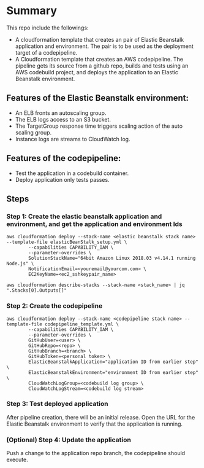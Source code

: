 # Summary
This repo include the followings:
* A cloudformation template that creates an pair of Elastic Beanstalk application and environment. The pair is to be used as the deployment target of a codepipeline.
* A Cloudformation template that creates an AWS codepipeline. The pipeline gets its source from a github repo, builds and tests using an AWS codebuild project, and deploys the application to an Elastic Beanstalk environment.

## Features of the Elastic Beanstalk environment:
* An ELB fronts an autoscaling group.
* The ELB logs access to an S3 bucket.
* The TargetGroup response time triggers scaling action of the auto scaling group.
* Instance logs are streams to CloudWatch log.

## Features of the codepipeline:
* Test the application in a codebuild container.
* Deploy application only tests passes.

## Steps

### Step 1: Create the elastic beanstalk application and environment, and get the application and environment Ids
```
aws cloudformation deploy --stack-name <elastic beanstalk stack name> --template-file elasticBeanStalk_setup.yml \
        --capabilities CAPABILITY_IAM \
        --parameter-overrides \
        SolutionStackName="64bit Amazon Linux 2018.03 v4.14.1 running Node.js" \
        NotificationEmail=<youremail@yourcom.com> \
        EC2KeyName=<ec2_sshkeypair_name>

aws cloudformation describe-stacks --stack-name <stack_name> | jq ".Stacks[0].Outputs[]"
```

### Step 2: Create the codepipeline
```
aws cloudformation deploy --stack-name <codepipeline stack name> --template-file codepipeline_template.yml \
        --capabilities CAPABILITY_IAM \
        --parameter-overrides \
        GitHubUser=<user> \
        GitHubRepo=<repo> \
        GitHubBranch=<branch> \
        GitHubToken=<personal token> \
        ElasticBeanstalkApplication="application ID from earlier step" \
        ElasticBeanstalkEnvironment="environment ID from earlier step" \
        CloudWatchLogGroup=<codebuild log group> \
        CloudWatchLogStream=<codebuild log stream>
```

### Step 3: Test deployed application
After pipeline creation, there will be an initial release. Open the URL for the Elastic Beanstalk environment to verify that the application is running.

### (Optional) Step 4: Update the application
Push a change to the application repo branch, the codepipeline should execute.
